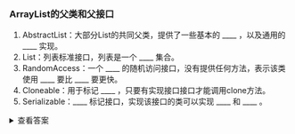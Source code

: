### ArrayList的父类和父接口
1. AbstractList：大部分List的共同父类，提供了一些基本的 ____ ，以及通用的 ____ 实现。
2. List：列表标准接口，列表是一个 ____ 集合。
3. RandomAccess：一个 ____ 的随机访问接口，没有提供任何方法，表示该类
   使用 ____ 要比 ____ 要更快。
4. Cloneable：用于标记 ____ ，只要有实现接口接口才能调用clone方法。
5. Serializable：____ 标记接口，实现该接口的类可以实现 ____ 和 ____ 。

<details>
<summary>查看答案</summary>
<pre>
1. 方法封装，迭代器
2. 有序
3. 标记性质 索引遍历 迭代器
4. 可克隆对象 
5. 序列化 序列化 反序列化
</pre>
</details>